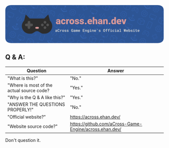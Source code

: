 ![across.ehan.dev](./assets/branding/github/banner.png)

## Q & A:

| Question                                  | Answer                                                 |
| ----------------------------------------- | ------------------------------------------------------ |
| "What is this?"                           | "No."                                                  |
| "Where is most of the actual source code? | "Yes."                                                 |
| "Why is the Q & A like this?"             | "Yes."                                                 |
| "ANSWER THE QUESTIONS PROPERLY!"          | "No."                                                  |
| "Official website?"                       | https://across.ehan.dev/                               |
| "Website source code?"                    | https://github.com/aCross-Game-Engine/across.ehan.dev/ |

Don't question it.
